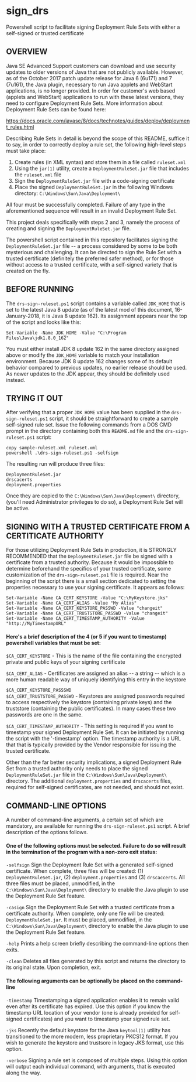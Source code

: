 # sign_drs
Powershell script to facilitate signing Deployment Rule Sets with either a
self-signed or trusted certificate


## OVERVIEW

Java SE Advanced Support customers can download and use security
updates to older versions of Java that are not publicly available.  However,
as of the October 2017 patch update release for Java 6 (6u171) and 7 (7u161),
the Java plugin, necessary to run Java applets and WebStart applications, is
no longer provided.  In order for customer's web based (applets and WebStart)
applications to run with these latest versions, they need to configure
Deployment Rule Sets.  More information about Deployment Rule Sets can be found
here:

https://docs.oracle.com/javase/8/docs/technotes/guides/deploy/deployment_rules.html

Describing Rule Sets in detail is beyond the scope of this README, suffice it
to say, in order to correctly deploy a rule set, the following high-level
steps must take place:

1. Create rules (in XML syntax) and store them in a file called ```ruleset.xml```
2. Using the ```jar(1)``` utility, create a ```DeploymentRuleSet.jar``` file that
   includes the ```ruleset.xml``` file
3. Sign the ```DeploymentRuleSet.jar``` file with a code-signing certificate
4. Place the signed ```DeploymentRuleSet.jar``` in the following Windows directory:
   ```C:\Windows\Sun\Java\Deployment\```
   
All four must be successfully completed.  Failure of any type in the
aforementioned sequence will result in an invalid Deployment Rule Set.

This project deals specifically with steps 2 and 3, namely the process of
creating and signing the ```DeploymentRuleSet.jar``` file.

The powershell script contained in this repository facilitates signing the
```DeploymentRuleSet.jar``` file -- a process considered by some to be both 
mysterious and challenging.  It can be directed to sign the Rule Set with
a trusted certificate  (definitely the preferred safer method), or for those
without access to a trusted certificate, with a self-signed variety that is
created on the fly.


## BEFORE RUNNING

The ```drs-sign-ruleset.ps1``` script contains a variable called ```JDK_HOME``` that
is set to the latest Java 8 update (as of the latest mod of this document,
16-January-2018, it is Java 8 update 162). Its assignment appears near
the top of the script and looks like this:  

   ```
   Set-Variable -Name JDK_HOME -Value "C:\Program Files\Java\jdk1.8.0_162"
   ```

You must either install JDK 8 update 162 in the same directory assigned above
or modify the ```JDK_HOME``` variable to match your installation environment.
Because JDK 8 update 162 changes some of its default behavior compared to
previous updates, no earlier release should be used.  As newer updates to the
JDK appear, they should be definitely used instead.


## TRYING IT OUT

After verifying that a proper ```JDK_HOME``` value has been supplied in the
```drs-sign-ruleset.ps1``` script, it should be straightforward to create a
sample self-signed rule set.  Issue the following commands from a
DOS CMD prompt in the directory containing both this ```README.md``` file
and the ```drs-sign-ruleset.ps1``` script:

   ```
   copy sample-ruleset.xml ruleset.xml  
   powershell .\drs-sign-ruleset.ps1 -selfsign
   ```
   
The resulting run will produce three files:

   ```
   DeploymentRuleSet.jar  
   drscacerts  
   deployment.properties
   ```

Once they are copied to the ```C:\Windows\Sun\Java\Deployment\``` directory,
(you'll need Administrator privileges to do so), a Deployment Rule Set will
be active.


## SIGNING WITH A TRUSTED CERTIFICATE FROM A CERTITICATE AUTHORITY

For those utilizing Deployment Rule Sets in production, it is STRONGLY
RECOMMENDED that the ```DeploymentRuleSet.jar``` file be signed with a certificate
from a trusted authority.  Because it would be impossible to determine
beforehand the specifics of your trusted certificate, some customization of
the ```drs-sign-ruleset.ps1``` file is required.  Near the beginning of the script
there is a small section dedicated to setting the properties necessary to
use your signing certificate.  It appears as follows:

  ```
  Set-Variable -Name CA_CERT_KEYSTORE -Value "C:\MyKeystore.jks"  
  Set-Variable -Name CA_CERT_ALIAS -Value "My Alias"  
  Set-Variable -Name CA_CERT_KEYSTORE_PASSWD -Value "changeit"  
  Set-Variable -Name CA_CERT_TRUSTSTORE_PASSWD -Value "changeit"  
  Set-Variable -Name CA_CERT_TIMESTAMP_AUTHORITY -Value "http://MyTimestampURL"  
  ```
  
#### Here's a brief description of the 4 (or 5 if you want to timestamp) powershell variables that must be set:  

  ```$CA_CERT_KEYSTORE``` - This is the name of the file containing the encrypted 
     private and public keys of your signing certificate  

  ```$CA_CERT_ALIAS``` - Certificates are assigned an alias -- a string -- which is
     a more human readable way of uniquely identifying this entry in
     the keystore  
 
  ```$CA_CERT_KEYSTORE_PASSSWD```  
  ```$CA_CERT_TRUSTSTORE_PASSWD``` - Keystores are assigned passwords required
     to access respectively the keystore (containing private keys) and the
     truststore (containing the public certificates).  In many cases these
     two passwords are one in the same.  

  ```$CA_CERT_TIMESTAMP_AUTHORITY``` - This setting is required if you want to
     timestamp your signed Deployment Rule Set.  It can be initiated by 
     running the script with the '-timestamp' option.  The timestamp
     authority is a URL that that is typically provided by the Vendor
     responsible for issuing the trusted certificate.  

Other than the far better security implications, a signed Deployment Rule Set
from a trusted authority only needs to place the signed ```DeploymentRuleSet.jar```
file in the ```C:\Windows\Sun\Java\Deployment\``` directory.  The additional
```deployment.properties``` and ```drscacerts``` files, required for self-signed
certificates, are not needed, and should not exist.  


## COMMAND-LINE OPTIONS

A number of command-line arguments, a certain set of which are mandatory,
are available for running the ```drs-sign-ruleset.ps1``` script. A brief description
of the options follows.

#### One of the following options must be selected.  Failure to do so will result in the termination of the program with a non-zero exit status:

  ```-selfsign```  Sign the Deployment Rule Set with a generated self-signed
             certificate.  When complete, three files will be created:
             (1) ```DeploymentRuleSet.jar```, (2) ```deployment.properties``` and
             (3) ```drscaccerts```.  All three files must be placed, unmodified,
             in the ```C:\Windows\Sun\Java\Deployment\``` directory to enable
             the Java plugin to use the Deployment Rule Set feature.  

  ```-casign```    Sign the Deployment Rule Set with a trusted certificate from a
             certificate authority.  When complete, only one file will be
             created: ```DeploymentRuleSet.jar```.  It must be placed, unmodified,
             in the ```C:\Windows\Sun\Java\Deployment\``` directory to enable
             the Java plugin to use the Deployment Rule Set feature.  

  ```-help```      Prints a help screen briefly describing the command-line
             options then exits.  

  ```-clean```     Deletes all files generated by this script and returns the
             directory to its original state.  Upon completion, exit.  

#### The following arguments can be optionally be placed on the command-line

  ```-timestamp``` Timestamping a signed application enables it to remain vaild
             even after its certificate has expired.  Use this option if
             you know the timestamp URL location of your vendor (one is
             already provided for self-signed certificates) and you want to
             timestamp your signed rule set.  

  ```-jks```       Recently the default keystore for the Java ```keytool(1)``` utility
             has transitioned to the more modern, less proprietary PKCS12
             format.  If you wish to generate the keystore and trustsore in
             legacy JKS format, use this option.  

  ```-verbose```   Signing a rule set is composed of multiple steps.  Using this
             option will output each individual command, with arguments, that
             is executed along the way.  
